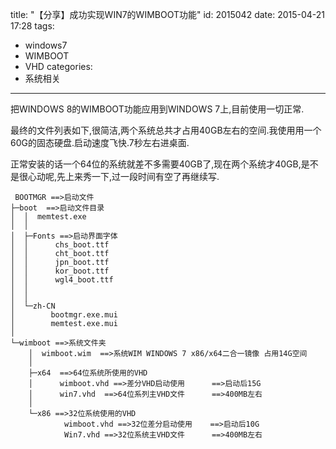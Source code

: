 title: "【分享】成功实现WIN7的WIMBOOT功能"
id: 2015042
date: 2015-04-21 17:28
tags: 
- windows7
- WIMBOOT
- VHD
categories: 
- 系统相关
---

把WINDOWS 8的WIMBOOT功能应用到WINDOWS 7上,目前使用一切正常.

最终的文件列表如下,很简洁,两个系统总共才占用40GB左右的空间.我使用用一个60G的固态硬盘.启动速度飞快.7秒左右进桌面.

正常安装的话一个64位的系统就差不多需要40GB了,现在两个系统才40GB,是不是很心动呢,先上来秀一下,过一段时间有空了再继续写.


```
 BOOTMGR ==>启动文件
├─boot  ==>启动文件目录
│  │  memtest.exe
│  │  
│  ├─Fonts ==>启动界面字体
│  │      chs_boot.ttf
│  │      cht_boot.ttf
│  │      jpn_boot.ttf
│  │      kor_boot.ttf
│  │      wgl4_boot.ttf
│  │      
│  │      
│  └─zh-CN
│        bootmgr.exe.mui
│        memtest.exe.mui
│          
└─wimboot ==>系统文件夹
    │  wimboot.wim  ==>系统WIM WINDOWS 7 x86/x64二合一镜像 占用14G空间
    │  
    ├─x64  ==>64位系统所使用的VHD
    │      wimboot.vhd ==>差分VHD启动使用      ==>启动后15G
    │      win7.vhd  ==>64位系列主VHD文件      ==>400MB左右
    │      
    └─x86 ==>32位系统使用的VHD
            wimboot.vhd ==>32位差分启动使用    ==>启动后10G
            Win7.vhd ==>32位系统主VHD文件      ==>400MB左右
```       
